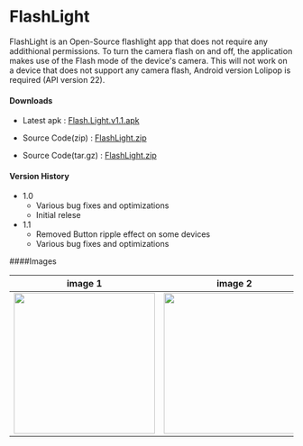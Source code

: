# FlashLight

FlashLight is an Open-Source flashlight app that does not require any addithional permissions. To turn the camera flash on and off, the application makes use of the Flash mode of the device's camera. This will not work on a device that does not support any camera flash, Android version Lolipop is required (API version 22).

#### Downloads

* Latest apk : [Flash.Light.v1.1.apk](https://github.com/joyetgeorge/FlashLight/releases/download/v1.1/Flash.Light.v1.1.apk)
* Source Code(zip) : [FlashLight.zip](https://github.com/joyetgeorge/FlashLight/archive/refs/tags/v1.1.zip)

* Source Code(tar.gz) : [FlashLight.zip](https://github.com/joyetgeorge/FlashLight/archive/refs/tags/v1.1.tar.gz)


#### Version History

* 1.0
    * Various bug fixes and optimizations
    * Initial relese
* 1.1
    * Removed Button ripple effect on some devices
    * Various bug fixes and optimizations

####Images

| image 1      | image 2      | image 3      | image 4      |
|------------|-------------|-------------|-------------|
| <img src="https://raw.githubusercontent.com/joyetgeorge/FlashLight/master/Screenshot01.png" width="250"> | <img src="https://raw.githubusercontent.com/joyetgeorge/FlashLight/master/Screenshot02.png" width="250"> | <img src="https://raw.githubusercontent.com/joyetgeorge/FlashLight/master/Screenshot03.png" width="250"> |  <img src="https://raw.githubusercontent.com/joyetgeorge/FlashLight/master/Screenshot04.png" width="250"> |

